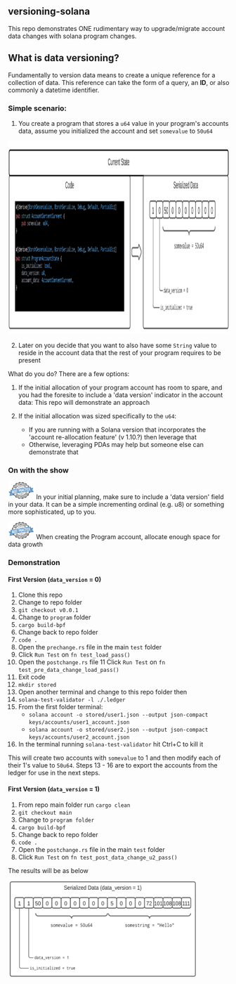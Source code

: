 ## versioning-solana

This repo demonstrates ONE rudimentary way to upgrade/migrate account data changes with solana program changes.

## What is data versioning?
Fundamentally to version data means to create a unique reference for a collection of data. This reference can take the form of a query, an **ID**, or also commonly a datetime identifier.

### Simple scenario:
1. You create a program that stores a `u64` value in your program's accounts data, assume you initialized the account and set `somevalue` to `50u64`

<img src="images/versioning-solana-v0.png" alt="alt text" width="860" height="440">

2. Later on you decide that you want to also have some `String` value to reside in the account data that the rest of your program requires to be present



What do you do? There are a few options:

1. If the initial allocation of your program account has room to spare, and you had the foresite to include a 'data version' indicator in the account data: This repo will demonstrate an approach

2. If the initial allocation was sized specifically to the `u64`:

    * If you are running with a Solana version that incorporates the 'account re-allocation feature' (v 1.10.?) then leverage that
    * Otherwise, leveraging PDAs may help but someone else can demonstrate that

### On with the show
<img src="images/best_practice.png" alt="alt text" width="60" height="40"> In your initial planning, make sure to include a 'data version' field in your data. It can be a simple incrementing ordinal (e.g. u8) or something more sophisticated, up to you.

<img src="images/best_practice.png" alt="alt text" width="60" height="40"> When creating the Program account, allocate enough space for data growth

### Demonstration

#### First Version (`data_version` = 0)

1. Clone this repo
2. Change to repo folder
3. `git checkout v0.0.1`
4. Change to `program` folder
5. `cargo build-bpf`
6. Change back to repo folder
7. `code .`
8. Open the `prechange.rs` file in the main `test` folder
9. Click `Run Test` on `fn test_load_pass()`
10. Open the `postchange.rs` file
11 Click `Run Test` on `fn test_pre_data_change_load_pass()`
12. Exit code
13. `mkdir stored`
14. Open another terminal and change to this repo folder then
15. `solana-test-validator -l ./.ledger`
16. From the first folder terminal:
    * `solana account -o stored/user1.json --output json-compact keys/accounts/user1_account.json`
    * `solana account -o stored/user2.json --output json-compact keys/accounts/user2_account.json`
17. In the terminal running `solana-test-validator` hit Ctrl+C to kill it

This will create two accounts with `somevalue` to 1 and then modify each of their 1's value to `50u64`.
Steps 13 - 16 are to export the accounts from the ledger for use in the next steps.

#### First Version (`data_version` = 1)
1. From repo main folder run `cargo clean`
2. `git checkout main`
3. Change to `program folder`
4. `cargo build-bpf`
5. Change back to repo folder
6. `code .`
7. Open the `postchange.rs` file in the main `test` folder
8. Click `Run Test` on `fn test_post_data_change_u2_pass()`

The results will be as below

<img src="images/versioning-solana-v1.png" alt="alt text" width="430" height="220">